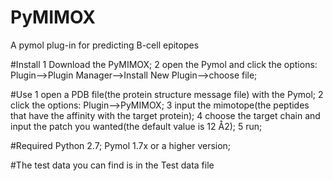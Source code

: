 # PyMIMOX
A pymol plug-in for predicting B-cell epitopes

#Install
  1 Download the PyMIMOX;
  2 open the Pymol and click the options:
    Plugin-->Plugin Manager-->Install New Plugin-->choose file;


#Use
  1 open a PDB file(the protein structure message file) with the Pymol;
  2 click the options:
      Plugin-->PyMIMOX;
  3 input the mimotope(the peptides that have the affinity with the target protein);
  4 choose the target chain and input the patch you wanted(the default value is 12 Å2);
  5 run;


#Required
  Python 2.7;
  Pymol 1.7x or a higher version;
  
  #The test data you can find is in the Test data file
  
  
